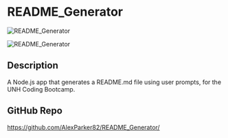 # README_Generator

![README_Generator](https://user-images.githubusercontent.com/82096138/130604408-75d20194-9e2b-43b0-9aad-6d96a6967254.gif)


![README_Generator](https://user-images.githubusercontent.com/82096138/130602475-80232524-9fc4-4484-a8db-b7b7561cd2c0.png)

## Description
A Node.js app that generates a README.md file using user prompts, for the UNH Coding Bootcamp.

## GitHub Repo
https://github.com/AlexParker82/README_Generator/






